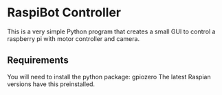 # RaspiBot Controller
This is a very simple Python program that creates a small GUI to control a raspberry pi with motor controller and camera.

## Requirements
You will need to install the python package: gpiozero
The latest Raspian versions have this preinstalled.

